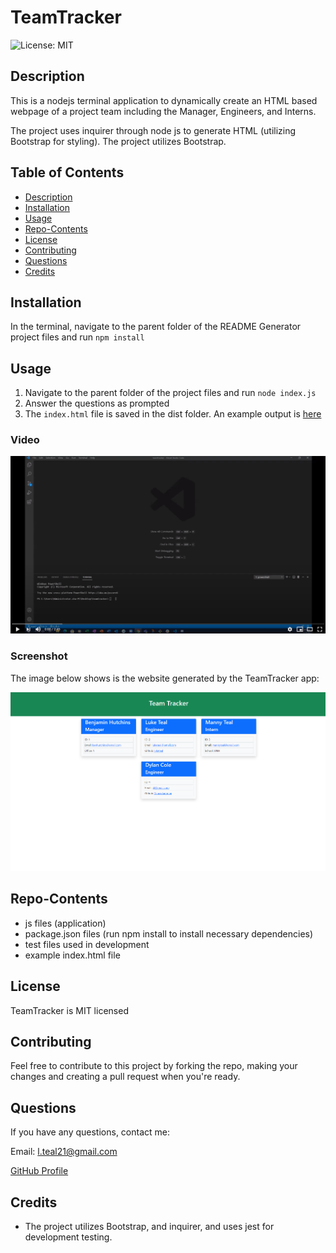 # TeamTracker
![License: MIT](https://img.shields.io/badge/License-MIT-blue.svg)
## Description 
This is a nodejs terminal application to dynamically create an HTML based webpage of a project team including the Manager, Engineers, and Interns.

The project uses inquirer through node js to generate HTML (utilizing Bootstrap for styling). 
The project utilizes Bootstrap.
## Table of Contents 
* [Description](#Description)  
* [Installation](#Installation)  
* [Usage](#Usage)  
* [Repo-Contents](#Repo-Contents)  
* [License](#License)  
* [Contributing](#Contributing)   
* [Questions](#Questions)
* [Credits](#Credits)  

## Installation
In the terminal, navigate to the parent folder of the README Generator project files and run `npm install`

## Usage 
1. Navigate to the parent folder of the project files and run `node index.js`
2. Answer the questions as prompted
3. The `index.html` file is saved in the dist folder. An example output is [here](./dist/index.html)

### Video
[![Screenshot of video](./assets/screenshot.png)](https://youtu.be/tBpFB5rdLkM "Demo of application")

### Screenshot
The image below shows is the website generated by the TeamTracker app:

![An image of a website created with the TeamTracker app with a header and cards with information for the team's Manager, Engineers, and interns.](./assets/mockup.png)

## Repo-Contents
* js files (application)
* package.json files (run npm install to install necessary dependencies)
* test files used in development
* example index.html file

## License
TeamTracker is MIT licensed

## Contributing 
Feel free to contribute to this project by forking the repo, making your changes and creating a pull request when you're ready.

## Questions
If you have any questions, contact me:

Email: l.teal21@gmail.com

[GitHub Profile](https://github.com/luketeal)

## Credits
* The project utilizes Bootstrap, and inquirer, and uses jest for development testing.